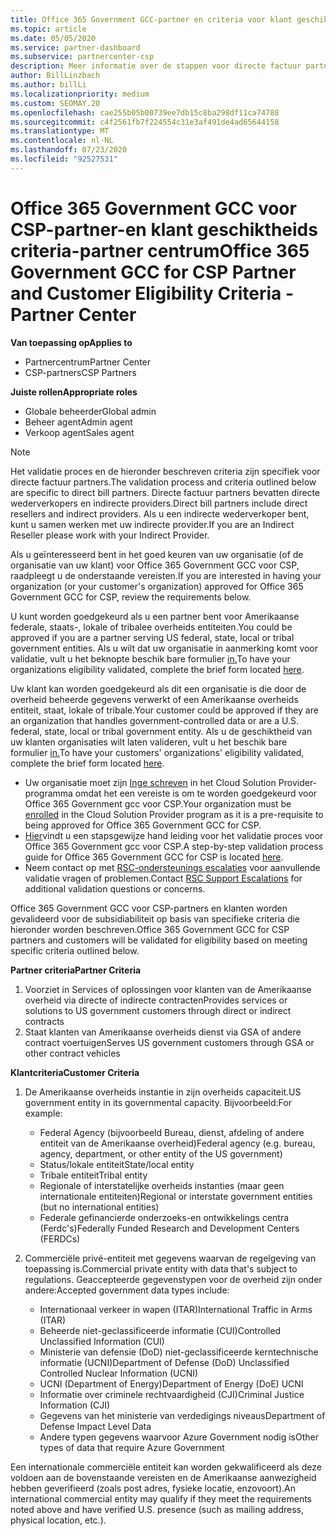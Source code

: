 ```yaml
---
title: Office 365 Government GCC-partner en criteria voor klant geschiktheid
ms.topic: article
ms.date: 05/05/2020
ms.service: partner-dashboard
ms.subservice: partnercenter-csp
description: Meer informatie over de stappen voor directe factuur partners (direct resellers, indirecte providers) om partners en klanten te valideren voor Office 365 Government GCC voor CSP.
author: BillLinzbach
ms.author: billLi
ms.localizationpriority: medium
ms.custom: SEOMAY.20
ms.openlocfilehash: cae255b05b00739ee7db15c8ba298df11ca74788
ms.sourcegitcommit: c4f2561fb7f224554c31e3af491de4ad65644158
ms.translationtype: MT
ms.contentlocale: nl-NL
ms.lasthandoff: 07/23/2020
ms.locfileid: "92527531"
---
```

# <a name="office-365-government-gcc-for-csp-partner-and-customer-eligibility-criteria---partner-center"></a><span data-ttu-id="8b7e8-103">Office 365 Government GCC voor CSP-partner-en klant geschiktheids criteria-partner centrum</span><span class="sxs-lookup"><span data-stu-id="8b7e8-103">Office 365 Government GCC for CSP Partner and Customer Eligibility Criteria - Partner Center</span></span>

<span data-ttu-id="8b7e8-104">**Van toepassing op**</span><span class="sxs-lookup"><span data-stu-id="8b7e8-104">**Applies to**</span></span>

- <span data-ttu-id="8b7e8-105">Partnercentrum</span><span class="sxs-lookup"><span data-stu-id="8b7e8-105">Partner Center</span></span>
- <span data-ttu-id="8b7e8-106">CSP-partners</span><span class="sxs-lookup"><span data-stu-id="8b7e8-106">CSP Partners</span></span>

<span data-ttu-id="8b7e8-107">**Juiste rollen**</span><span class="sxs-lookup"><span data-stu-id="8b7e8-107">**Appropriate roles**</span></span>

- <span data-ttu-id="8b7e8-108">Globale beheerder</span><span class="sxs-lookup"><span data-stu-id="8b7e8-108">Global admin</span></span>
- <span data-ttu-id="8b7e8-109">Beheer agent</span><span class="sxs-lookup"><span data-stu-id="8b7e8-109">Admin agent</span></span>
- <span data-ttu-id="8b7e8-110">Verkoop agent</span><span class="sxs-lookup"><span data-stu-id="8b7e8-110">Sales agent</span></span>

>[!NOTE]
><span data-ttu-id="8b7e8-111">Het validatie proces en de hieronder beschreven criteria zijn specifiek voor directe factuur partners.</span><span class="sxs-lookup"><span data-stu-id="8b7e8-111">The validation process and criteria outlined below are specific to direct bill partners.</span></span> <span data-ttu-id="8b7e8-112">Directe factuur partners bevatten directe wederverkopers en indirecte providers.</span><span class="sxs-lookup"><span data-stu-id="8b7e8-112">Direct bill partners include direct resellers and indirect providers.</span></span>  <span data-ttu-id="8b7e8-113">Als u een indirecte wederverkoper bent, kunt u samen werken met uw indirecte provider.</span><span class="sxs-lookup"><span data-stu-id="8b7e8-113">If you are an Indirect Reseller please work with your Indirect Provider.</span></span>

<span data-ttu-id="8b7e8-114">Als u geïnteresseerd bent in het goed keuren van uw organisatie (of de organisatie van uw klant) voor Office 365 Government GCC voor CSP, raadpleegt u de onderstaande vereisten.</span><span class="sxs-lookup"><span data-stu-id="8b7e8-114">If you are interested in having your organization (or your customer's organization) approved for Office 365 Government GCC for CSP, review the requirements below.</span></span>

<span data-ttu-id="8b7e8-115">U kunt worden goedgekeurd als u een partner bent voor Amerikaanse federale, staats-, lokale of tribalee overheids entiteiten.</span><span class="sxs-lookup"><span data-stu-id="8b7e8-115">You could be approved if you are a partner serving US federal, state, local or tribal government entities.</span></span> <span data-ttu-id="8b7e8-116">Als u wilt dat uw organisatie in aanmerking komt voor validatie, vult u het beknopte beschik bare formulier [in.](https://products.office.com/government/eligibility-validation?ReqType=CSPPartner)</span><span class="sxs-lookup"><span data-stu-id="8b7e8-116">To have your organizations eligibility validated, complete the brief form located [here](https://products.office.com/government/eligibility-validation?ReqType=CSPPartner).</span></span>

<span data-ttu-id="8b7e8-117">Uw klant kan worden goedgekeurd als dit een organisatie is die door de overheid beheerde gegevens verwerkt of een Amerikaanse overheids entiteit, staat, lokale of tribale.</span><span class="sxs-lookup"><span data-stu-id="8b7e8-117">Your customer could be approved if they are an organization that handles government-controlled data or are a U.S. federal, state, local or tribal government entity.</span></span> <span data-ttu-id="8b7e8-118">Als u de geschiktheid van uw klanten organisaties wilt laten valideren, vult u het beschik bare formulier [in.](https://products.office.com/government/eligibility-validation?ReqType=CSPCustomer)</span><span class="sxs-lookup"><span data-stu-id="8b7e8-118">To have your customers' organizations' eligibility validated, complete the brief form located [here](https://products.office.com/government/eligibility-validation?ReqType=CSPCustomer).</span></span> 

-   <span data-ttu-id="8b7e8-119">Uw organisatie moet zijn [Inge schreven](https://partnercenter.microsoft.com/partner/cloud-solution-provider) in het Cloud Solution Provider-programma omdat het een vereiste is om te worden goedgekeurd voor Office 365 Government gcc voor CSP.</span><span class="sxs-lookup"><span data-stu-id="8b7e8-119">Your organization must be [enrolled](https://partnercenter.microsoft.com/partner/cloud-solution-provider) in the Cloud Solution Provider program as it is a pre-requisite to being approved for Office 365 Government GCC for CSP.</span></span>
-   <span data-ttu-id="8b7e8-120">[Hier](https://go.microsoft.com/fwlink/?linkid=2007323)vindt u een stapsgewijze hand leiding voor het validatie proces voor Office 365 Government gcc voor CSP.</span><span class="sxs-lookup"><span data-stu-id="8b7e8-120">A step-by-step validation process guide for Office 365 Government GCC for CSP is located [here](https://go.microsoft.com/fwlink/?linkid=2007323).</span></span>
-   <span data-ttu-id="8b7e8-121">Neem contact op met [RSC-ondersteunings escalaties](mailto:usgcce@microsoft.com) voor aanvullende validatie vragen of problemen.</span><span class="sxs-lookup"><span data-stu-id="8b7e8-121">Contact [RSC Support Escalations](mailto:usgcce@microsoft.com) for additional validation questions or concerns.</span></span>

<span data-ttu-id="8b7e8-122">Office 365 Government GCC voor CSP-partners en klanten worden gevalideerd voor de subsidiabiliteit op basis van specifieke criteria die hieronder worden beschreven.</span><span class="sxs-lookup"><span data-stu-id="8b7e8-122">Office 365 Government GCC for CSP partners and customers will be validated for eligibility based on meeting specific criteria outlined below.</span></span>

<span data-ttu-id="8b7e8-123">**Partner criteria**</span><span class="sxs-lookup"><span data-stu-id="8b7e8-123">**Partner Criteria**</span></span>
1.  <span data-ttu-id="8b7e8-124">Voorziet in Services of oplossingen voor klanten van de Amerikaanse overheid via directe of indirecte contracten</span><span class="sxs-lookup"><span data-stu-id="8b7e8-124">Provides services or solutions to US government customers through direct or indirect contracts</span></span>
2.  <span data-ttu-id="8b7e8-125">Staat klanten van Amerikaanse overheids dienst via GSA of andere contract voertuigen</span><span class="sxs-lookup"><span data-stu-id="8b7e8-125">Serves US government customers through GSA or other contract vehicles</span></span>

<span data-ttu-id="8b7e8-126">**Klantcriteria**</span><span class="sxs-lookup"><span data-stu-id="8b7e8-126">**Customer Criteria**</span></span>
1.  <span data-ttu-id="8b7e8-127">De Amerikaanse overheids instantie in zijn overheids capaciteit.</span><span class="sxs-lookup"><span data-stu-id="8b7e8-127">US government entity in its governmental capacity.</span></span> <span data-ttu-id="8b7e8-128">Bijvoorbeeld:</span><span class="sxs-lookup"><span data-stu-id="8b7e8-128">For example:</span></span>
 
    -  <span data-ttu-id="8b7e8-129">Federal Agency (bijvoorbeeld Bureau, dienst, afdeling of andere entiteit van de Amerikaanse overheid)</span><span class="sxs-lookup"><span data-stu-id="8b7e8-129">Federal agency (e.g. bureau, agency, department, or other entity of the US government)</span></span>
    -   <span data-ttu-id="8b7e8-130">Status/lokale entiteit</span><span class="sxs-lookup"><span data-stu-id="8b7e8-130">State/local entity</span></span> 
    -   <span data-ttu-id="8b7e8-131">Tribale entiteit</span><span class="sxs-lookup"><span data-stu-id="8b7e8-131">Tribal entity</span></span>
    -   <span data-ttu-id="8b7e8-132">Regionale of interstatelijke overheids instanties (maar geen internationale entiteiten)</span><span class="sxs-lookup"><span data-stu-id="8b7e8-132">Regional or interstate government entities (but no international entities)</span></span>
    -   <span data-ttu-id="8b7e8-133">Federale gefinancierde onderzoeks-en ontwikkelings centra (Ferdc's)</span><span class="sxs-lookup"><span data-stu-id="8b7e8-133">Federally Funded Research and Development Centers (FERDCs)</span></span>

2.  <span data-ttu-id="8b7e8-134">Commerciële privé-entiteit met gegevens waarvan de regelgeving van toepassing is.</span><span class="sxs-lookup"><span data-stu-id="8b7e8-134">Commercial private entity with data that's subject to regulations.</span></span> <span data-ttu-id="8b7e8-135">Geaccepteerde gegevenstypen voor de overheid zijn onder andere:</span><span class="sxs-lookup"><span data-stu-id="8b7e8-135">Accepted government data types include:</span></span> 
    -   <span data-ttu-id="8b7e8-136">Internationaal verkeer in wapen (ITAR)</span><span class="sxs-lookup"><span data-stu-id="8b7e8-136">International Traffic in Arms (ITAR)</span></span>
    -   <span data-ttu-id="8b7e8-137">Beheerde niet-geclassificeerde informatie (CUI)</span><span class="sxs-lookup"><span data-stu-id="8b7e8-137">Controlled Unclassified Information (CUI)</span></span>
    -   <span data-ttu-id="8b7e8-138">Ministerie van defensie (DoD) niet-geclassificeerde kerntechnische informatie (UCNI)</span><span class="sxs-lookup"><span data-stu-id="8b7e8-138">Department of Defense (DoD) Unclassified Controlled Nuclear Information (UCNI)</span></span>
    -   <span data-ttu-id="8b7e8-139">UCNI (Department of Energy)</span><span class="sxs-lookup"><span data-stu-id="8b7e8-139">Department of Energy (DoE) UCNI</span></span>
    -   <span data-ttu-id="8b7e8-140">Informatie over criminele rechtvaardigheid (CJI)</span><span class="sxs-lookup"><span data-stu-id="8b7e8-140">Criminal Justice Information (CJI)</span></span>
    -   <span data-ttu-id="8b7e8-141">Gegevens van het ministerie van verdedigings niveaus</span><span class="sxs-lookup"><span data-stu-id="8b7e8-141">Department of Defense Impact Level Data</span></span>
    -   <span data-ttu-id="8b7e8-142">Andere typen gegevens waarvoor Azure Government nodig is</span><span class="sxs-lookup"><span data-stu-id="8b7e8-142">Other types of data that require Azure Government</span></span>

<span data-ttu-id="8b7e8-143">Een internationale commerciële entiteit kan worden gekwalificeerd als deze voldoen aan de bovenstaande vereisten en de Amerikaanse aanwezigheid hebben geverifieerd (zoals post adres, fysieke locatie, enzovoort).</span><span class="sxs-lookup"><span data-stu-id="8b7e8-143">An international commercial entity may qualify if they meet the requirements noted above and have verified U.S. presence (such as mailing address, physical location, etc.).</span></span>

